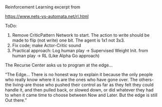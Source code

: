 Reinforcement Learning excerpt from 

https://www.nets-vs-automata.net/rl.html


ToDo: 
1) Remove CriticPattern Network to start.
The action to write should be made to flip (not write) one bit. 
The agent is 1x1 not 3x3.
2) Fix code; make Actor-Critic sound
3) Practical approach:
Log human play -> Supervised Weight Init. from human play -> RL (Like Alpha Go approach)

The Recurse Center asks us to program at the edge...

“The Edge... There is no honest way to explain it because the only people who really know where it is are the ones who have gone over. The others-the living-are those who pushed their control as far as they felt they could handle it, and then pulled back, or slowed down, or did whatever they had to when it came time to choose between Now and Later. But the edge is still Out there.”